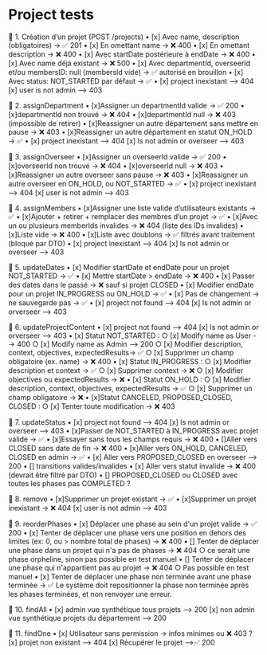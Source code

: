# Project tests

🔹 1. Création d’un projet (POST /projects)
• [x] Avec name, description (obligatoires) → ✅ 201
• [x] En omettant name → ❌ 400
• [x] En omettant description → ❌ 400
• [x] Avec startDate postérieure à endDate -> ❌ 400
• [x] Avec name déjà existant -> ❌ 500
• [x] Avec departmentId, overseerId et/ou membersID: null (membersId vide) → ✅ autorisé en brouillon
• [x] Avec status: NOT_STARTED par défaut → ✅
• [x] project inexistant --> 404
[x] user is not admin --> 403

🔹 2. assignDepartment
• [x]Assigner un departmentId valide → ✅ 200
• [x]departmentId non trouvé → ❌ 404
• [x]departmentId null → ❌ 403 (impossible de retirer)
• [x]Reassigner un autre département sans mettre en pause → ❌ 403
• [x]Reassigner un autre département en statut ON_HOLD → ✅
• [x] project inexistant --> 404
[x] Is not admin or overseer --> 403

🔹 3. assignOverseer
• [x]Assigner un overseerId valide → ✅ 200
• [x]overseerId non trouvé → ❌ 404
• [x]overseerId null → ❌ 403
• [x]Reassigner un autre overseer sans pause → ❌ 403
• [x]Reassigner un autre overseer en ON_HOLD, ou NOT_STARTED → ✅
• [x] project inexistant --> 404
[x] user is not admin --> 403

🔹 4. assignMembers
• [x]Assigner une liste valide d’utilisateurs existants → ✅
• [x]Ajouter + retirer + remplacer des membres d’un projet → ✅
• [x]Avec un ou plusieurs memberIds invalides → ❌ 404 (liste des IDs invalides)
• [x]Liste vide → ❌ 400
• [x]Liste avec doublons → ✅ filtrés avant traitement (bloqué par DTO)
• [x] project inexistant --> 404
[x] Is not admin or overseer --> 403

🔹 5. updateDates
• [x] Modifier startDate et endDate pour un projet NOT_STARTED → ✅
• [x] Mettre startDate > endDate → ❌ 400
• [x] Passer des dates dans le passé → ❌ sauf si projet CLOSED
• [x] Modifier endDate pour un projet IN_PROGRESS ou ON_HOLD → ✅
• [x] Pas de changement → ne sauvegarde pas → ✅
• [x] project not found --> 404
[x] Is not admin or orverseer --> 403

🔹 6. updateProjectContent
• [x] project not found --> 404
[x] Is not admin or orverseer --> 403
• [x] Statut NOT_STARTED :
○ [x] Modify name as User --> 400
○ [x] Modify name as Admin --> 200
○ [x] Modifier description, context, objectives, expectedResults→ ✅
○ [x] Supprimer un champ obligatoire (ex. name) → ❌ 400
• [x] Statut IN_PROGRESS :
○ [x] Modifier description et context → ✅
○ [x] Supprimer context → ❌
○ [x] Modifier objectives ou expectedResults → ❌
• [x] Statut ON_HOLD :
○ [x] Modifier description, context, objectives, expectedResults → ✅
○ [x] Supprimer un champ obligatoire → ❌
• [x]Statut CANCELED, PROPOSED_CLOSED, CLOSED :
○ [x] Tenter toute modification → ❌ 403

🔹 7. updateStatus
• [x] project not found --> 404
[x] Is not admin or overseer --> 403
• [x]Passer de NOT_STARTED à IN_PROGRESS avec projet valide → ✅
• [x]Essayer sans tous les champs requis → ❌ 400
• []Aller vers CLOSED sans date de fin → ❌ 400
• [x]Aller vers ON_HOLD, CANCELED, CLOSED en admin → ✅
• [x] Aller vers PROPOSED_CLOSED en overseer --> 200
• [] transitions valides/invalides
• [x] Aller vers statut invalide → ❌ 400 (devrait être filtré par DTO)
• [] PROPOSED_CLOSED ou CLOSED avec toutes les phases pas COMPLETED ?

🔹 8. remove
• [x]Supprimer un projet existant → ✅
• [x]Supprimer un projet inexistant → ❌ 404
[x] user is not admin --> 403

🔹 9. reorderPhases
• [x] Déplacer une phase au sein d'un projet valide → ✅ 200
• [x] Tenter de déplacer une phase vers une position en dehors des limites (ex: 0, ou > nombre total de phases) → ❌ 400
• [] Tenter de déplacer une phase dans un projet qui n'a pas de phases → ❌ 404
○ ce serait une phase orpheline, sinon pas possible en test manuel
• [] Tenter de déplacer une phase qui n'appartient pas au projet → ❌ 404
○ Pas possible en test manuel
• [x] Tenter de déplacer une phase non terminée avant une phase terminée → ✅ Le système doit repositionner la phase non terminée après les phases terminées, et non renvoyer une erreur.

🔹 10. findAll
• [x] admin vue synthétique tous projets --> 200
[x] non admin vue synthétique projets du département --> 200

🔹 11. findOne
• [x] Utilisateur sans permission → infos minimes ou ❌ 403 ?
[x] projet non existant --> 404
[x] Récupérer le projet -->✅ 200
